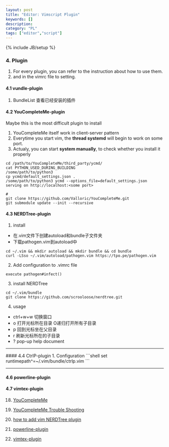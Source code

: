 ```yaml
---
layout: post
title: "Editor: Vimscript Plugin"
keywords: []
description: 
category: "PL"
tags: ["editor","script"]
---
```

{% include JB/setup %}


### 4. Plugin
1. For every plugin, you can refer to the instruction about how to use them.
2. and in the vimrc file to setting.

#### 4.1 vundle-plugin
1. BundleList 查看已经安装的插件

#### 4.2 YouCompleteMe-plugin
Maybe this is the most difficult plugin to install
1. YouCompleteMe itself work in client-server pattern
2. Everytime you start vim, the **thread systemd** will begin to work on some
   port. 
3. Actualy, you can start **system manually**, to check whether you install it
   properly

```shell
cd /path/to/YouCompleteMe/third_party/ycmd/
cat PYTHON_USED_DURING_BUILDING
/some/path/to/python3
cp ycmd/default_settings.json .
/some/path/to/python3 ycmd --options_file=default_settings.json
serving on http://localhost:<some port>
```




```shell
# 
git clone https://github.com/Valloric/YouCompleteMe.git
git submodule update --init --recursive
```

#### 4.3 NERDTree-plugin

1. install
- 在.vim文件下创建autoload和bundle子文件夹
- 下载pathogen.vim到autoload中

```shell
cd ~/.vim && mkdir autoload && mkdir bundle && cd bundle
curl -LSso ~/.vim/autoload/pathogen.vim https://tpo.pe/pathogen.vim
```

2. Add configuration to .vimrc file

```shell
execute pathogen#infect()
```
3. install NERDTree

```shell
cd ~/.vim/bundle
git clone https://github.com/scrooloose/nerdtree.git
```

4. usage
- ctrl+w+w 切换窗口
- o 打开光标所在目录 O递归打开所有子目录
- p 回到光标坐在父目录
- r 刷新光标所在的子目录
- ? pop-up help document
<hr />
#### 4.4 CtrlP-plugin
1. Configuration
```shell
set runtimepath^=~/.vim/bundle/ctrlp.vim
```
<hr />

#### 4.6 powerline-plugin
#### 4.7 vimtex-plugin

18. [YouCompleteMe](https://github.com/ycm-core/YouCompleteMe)
19. [YouCompleteMe Trouble Shooting](https://github.com/ycm-core/YouCompleteMe/wiki/Troubleshooting-steps-for-ycmd-server-SHUT-DOWN)

10. [how to add vim NERDTree plugin](https://github.com/johnbellone/vim) <br />
13. [powerline-plugin](https://github.com/powerline/powerline) <br />
14. [vimtex-plugin](https://github.com/lervag/vimtex) <br />
